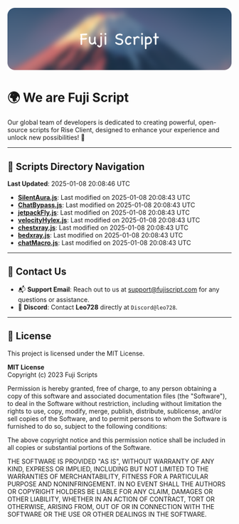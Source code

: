 ![Banner](.github/b.webp)

# 🌍 **We are Fuji Script**

Our global team of developers is dedicated to creating powerful, open-source scripts for Rise Client, designed to enhance your experience and unlock new possibilities! 🌟

---
<!-- SCRIPTS_NAVIGATION_START -->
## 📂 **Scripts Directory Navigation**

**Last Updated**: 2025-01-08 20:08:46 UTC

- **[SilentAura.js](scripts/SilentAura.js)**: Last modified on 2025-01-08 20:08:43 UTC
- **[ChatBypass.js](scripts/ChatBypass.js)**: Last modified on 2025-01-08 20:08:43 UTC
- **[jetpackFly.js](scripts/jetpackFly.js)**: Last modified on 2025-01-08 20:08:43 UTC
- **[velocityHylex.js](scripts/velocityHylex.js)**: Last modified on 2025-01-08 20:08:43 UTC
- **[chestxray.js](scripts/chestxray.js)**: Last modified on 2025-01-08 20:08:43 UTC
- **[bedxray.js](scripts/bedxray.js)**: Last modified on 2025-01-08 20:08:43 UTC
- **[chatMacro.js](scripts/chatMacro.js)**: Last modified on 2025-01-08 20:08:43 UTC

<!-- SCRIPTS_NAVIGATION_END -->

---

## 💬 **Contact Us**  
- 📬 **Support Email**: Reach out to us at [support@fujiscript.com](mailto:support@fujiscript.com) for any questions or assistance.  
- 💬 **Discord**: Contact **Leo728** directly at `Discord@leo728`.

---

## 📜 **License**

This project is licensed under the MIT License.  

**MIT License**  
Copyright (c) 2023 Fuji Scripts  

Permission is hereby granted, free of charge, to any person obtaining a copy of this software and associated documentation files (the "Software"), to deal in the Software without restriction, including without limitation the rights to use, copy, modify, merge, publish, distribute, sublicense, and/or sell copies of the Software, and to permit persons to whom the Software is furnished to do so, subject to the following conditions:  

The above copyright notice and this permission notice shall be included in all copies or substantial portions of the Software.  

THE SOFTWARE IS PROVIDED "AS IS", WITHOUT WARRANTY OF ANY KIND, EXPRESS OR IMPLIED, INCLUDING BUT NOT LIMITED TO THE WARRANTIES OF MERCHANTABILITY, FITNESS FOR A PARTICULAR PURPOSE AND NONINFRINGEMENT. IN NO EVENT SHALL THE AUTHORS OR COPYRIGHT HOLDERS BE LIABLE FOR ANY CLAIM, DAMAGES OR OTHER LIABILITY, WHETHER IN AN ACTION OF CONTRACT, TORT OR OTHERWISE, ARISING FROM, OUT OF OR IN CONNECTION WITH THE SOFTWARE OR THE USE OR OTHER DEALINGS IN THE SOFTWARE.  
